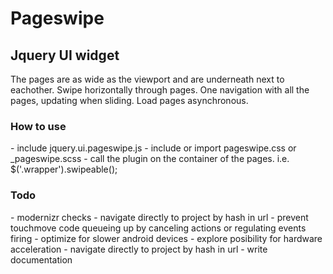 <h1>Pageswipe</h1>
<h2>Jquery UI widget</h2>

The pages are as wide as the viewport and are underneath next to eachother.
Swipe horizontally through pages.
One navigation with all the pages, updating when sliding.
Load pages asynchronous.

<h3>How to use</h3>
- include jquery.ui.pageswipe.js
- include or import pageswipe.css or _pageswipe.scss
- call the plugin on the container of the pages. i.e. $('.wrapper').swipeable(); 

<h3>Todo</h3>
- modernizr checks
- navigate directly to project by hash in url
- prevent touchmove code queueing up by canceling actions or regulating events firing
- optimize for slower android devices
- explore posibility for hardware acceleration
- navigate directly to project by hash in url
- write documentation